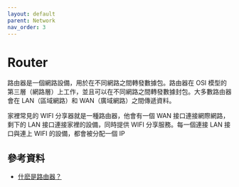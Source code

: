 ```yaml
---
layout: default
parent: Network
nav_order: 3
---
```


# Router

路由器是一個網路設備，用於在不同網路之間轉發數據包。路由器在 OSI 模型的第三層（網路層）上工作，並且可以在不同網路之間轉發數據封包。大多數路由器會在 LAN（區域網路）和 WAN（廣域網路）之間傳遞資料。

家裡常見的 WIFI 分享器就是一種路由器，他會有一個 WAN 接口連接網際網路，剩下的 LAN 接口連接家裡的設備，同時提供 WIFI 分享服務。每一個連接 LAN 接口與連上 WIFI 的設備，都會被分配一個 IP

## 參考資料

- [什麽是路由器？](https://www.cloudflare.com/zh-tw/learning/network-layer/what-is-a-router/)
